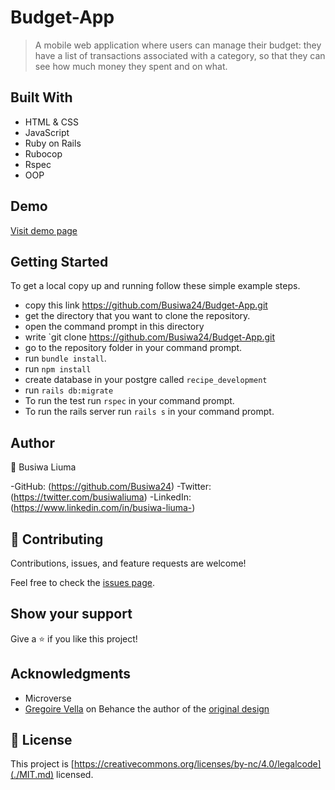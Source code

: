 # Budget-App
> A mobile web application where users can manage their budget: they have a list of transactions associated with a category, so that they can see how much money they spent and on what.

## Built With

- HTML & CSS
- JavaScript
- Ruby on Rails
- Rubocop
- Rspec
- OOP

## Demo

[Visit demo page](https://budget-app-003.herokuapp.com/)


## Getting Started

To get a local copy up and running follow these simple example steps.

- copy this link https://github.com/Busiwa24/Budget-App.git
- get the directory that you want to clone the repository.
- open the command prompt in this directory
- write `git clone https://github.com/Busiwa24/Budget-App.git
- go to the repository folder in your command prompt.
- run `bundle install`.
- run `npm install`
- create database in your postgre called `recipe_development`
- run `rails db:migrate`
- To run the test run `rspec` in your command prompt.
- To run the rails server run  `rails s` in your command prompt.

## Author

👤 Busiwa Liuma

-GitHub: (https://github.com/Busiwa24) 
-Twitter: (https://twitter.com/busiwaliuma) 
-LinkedIn: (https://www.linkedin.com/in/busiwa-liuma-)

## 🤝 Contributing

Contributions, issues, and feature requests are welcome!

Feel free to check the [issues page](../../issues/).

## Show your support

Give a ⭐️ if you like this project!

## Acknowledgments

- Microverse
- [Gregoire Vella](https://www.behance.net/gregoirevella) on Behance the author of the [original design](https://www.behance.net/gallery/19759151/Snapscan-iOs-design-and-branding?tracking_source=)

## 📝 License

This project is [https://creativecommons.org/licenses/by-nc/4.0/legalcode](./MIT.md) licensed.

